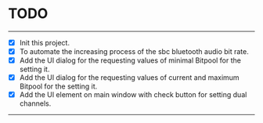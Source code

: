 # TODO

---

- [x] Init this project.
- [x] To automate the increasing process of the sbc bluetooth audio bit rate.
- [x] Add the UI dialog for the requesting values of minimal Bitpool for the setting it.
- [x] Add the UI dialog for the requesting values of current and maximum Bitpool for the setting it.
- [x] Add the UI element on main window with check button for setting dual channels.

---

